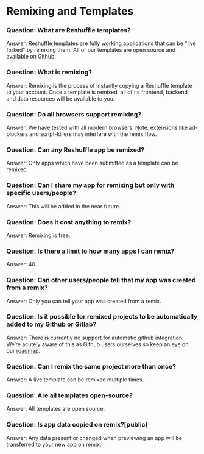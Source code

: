 
# Remixing and Templates

### Question: What are Reshuffle templates?

Answer: Reshuffle templates are fully working applications that can be "live forked" by remixing them. All of our templates are open source and available on Github.

### Question: What is remixing?

Answer: Remixing is the process of instantly copying a Reshuffle template to your account. Once a template is remixed, all of its frontend, backend and data resources will be available to you.

### Question: Do all browsers support remixing?

Answer: We have tested with all modern browsers. Note: extensions like ad-blockers and script-killers may interfere with the remix flow.

### Question: Can any Reshuffle app be remixed?

Answer: Only apps which have been submitted as a template can be remixed.

### Question: Can I share my app for remixing but only with specific users/people?

Answer: This will be added in the near future.

### Question: Does it cost anything to remix?

Answer: Remixing is free.

### Question: Is there a limit to how many apps I can remix?

Answer: 40.

### Question: Can other users/people tell that my app was created from a remix?

Answer: Only you can tell your app was created from a remix.

### Question: Is it possible for remixed projects to be automatically added to my Github or Gitlab?

Answer: There is currently no support for automatic github integration. We’re acutely aware of this as Github users ourselves so keep an eye on our [roadmap](https://trello.com/b/e4Hfp3cB/public-roadmap).

### Question: Can I remix the same project more than once?

Answer: A live template can be remixed multiple times.

### Question: Are all templates open-source?

Answer: All templates are open source.

### Question: Is app data copied on remix?[public]

Answer: Any data present or changed when previewing an app will be transferred to your new app on remix.
